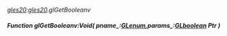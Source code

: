 _[gles20](../../modules/gles20/gles20-module.md):[gles20](../../modules/gles20/gles20-module.md).glGetBooleanv_
##### Function glGetBooleanv:Void( pname_:[GLenum](../../modules/gles20/gles20-glenum.md),params_:[GLboolean](../../modules/gles20/gles20-glboolean.md) Ptr )
